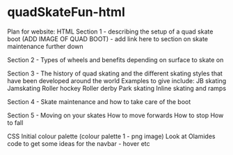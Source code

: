 # quadSkateFun-html

Plan for website:
HTML
Section 1 - describing the setup of a quad skate boot (ADD IMAGE OF QUAD BOOT) - add link here to section on skate maintenance further down

Section 2 - Types of wheels and benefits depending on surface to skate on

Section 3 - The history of quad skating and the different skating styles that have been developed around the world
Examples to give include:
    JB skating
    Jamskating
    Roller hockey
    Roller derby
    Park skating
    Inline skating and ramps

Section 4 - Skate maintenance and how to take care of the boot

Section 5 - Moving on your skates
    How to move forwards
    How to stop
    How to fall

CSS
Initial colour palette (colour palette 1 - png image)
Look at Olamides code to get some ideas for the navbar - hover etc

